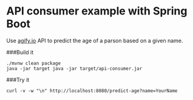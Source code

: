 # API consumer example with Spring Boot 
Use [agify.io](https://agify.io/) API to predict the age of a parson based on a given name.

###Build it

```
./mvnw clean package
java -jar target java -jar target/api-consumer.jar
```

###Try it

```
curl -v -w "\n" http://localhost:8080/predict-age?name=YourName
```


